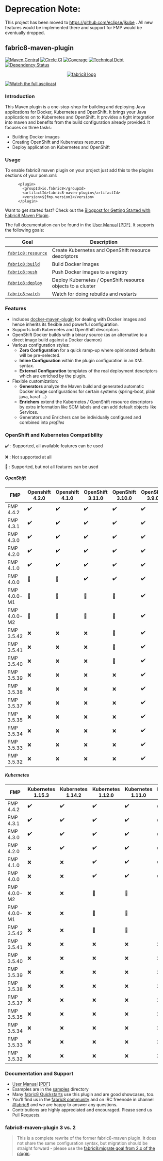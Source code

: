 
# Deprecation Note: 

This project has been moved to https://github.com/eclipse/jkube . All new features would be implemented there and support for FMP would be eventually dropped.

## fabric8-maven-plugin

[![Maven Central](https://maven-badges.herokuapp.com/maven-central/io.fabric8/fabric8-maven-plugin/badge.svg?style=flat)](https://maven-badges.herokuapp.com/maven-central/io.fabric8/fabric8-maven-plugin/)
[![Circle CI](https://circleci.com/gh/fabric8io/fabric8-maven-plugin/tree/master.svg?style=shield)](https://circleci.com/gh/fabric8io/fabric8-maven-plugin/tree/master)
[![Coverage](https://sonarcloud.io/api/project_badges/measure?project=io.fabric8%3Afabric8-maven-plugin-build&metric=coverage)](https://sonarcloud.io/dashboard?id=io.fabric8%3Afabric8-maven-plugin-build)
[![Technical Debt](https://sonarcloud.io/api/project_badges/measure?project=io.fabric8%3Afabric8-maven-plugin-build&metric=sqale_index)](https://sonarcloud.io/dashboard?id=io.fabric8%3Afabric8-maven-plugin-build)
[![Dependency Status](https://dependencyci.com/github/fabric8io/fabric8-maven-plugin/badge)](https://dependencyci.com/github/fabric8io/fabric8-maven-plugin)

<p align="center">
  <a href="http://fabric8.io/">
  	<img src="https://github.com/fabric8io/fabric8/blob/048693944325e1a609599fceeadfe987e9cc53f8/docs/images/cover/cover_small.png" alt="fabric8 logo"/>
  </a>
</p>

[![Watch the full asciicast](doc/sample-demo.gif)](https://asciinema.org/a/211595)

### Introduction
This Maven plugin is a one-stop-shop for building and deploying Java applications for Docker, Kubernetes and OpenShift. It brings your Java applications on to Kubernetes and OpenShift. It provides a tight integration into maven and benefits from the build configuration already provided. It focuses on three tasks:
+ Building Docker images
+ Creating OpenShift and Kubernetes resources
+ Deploy application on Kubernetes and OpenShift

### Usage
To enable fabric8 maven plugin on your project just add this to the plugins sections of your pom.xml:

```
      <plugin>
        <groupId>io.fabric8</groupId>
        <artifactId>fabric8-maven-plugin</artifactId>
        <version>${fmp.version}</version>
      </plugin>
```

Want to get started fast? Check out the [Blogpost for Getting Started with Fabric8 Maven Plugin](https://medium.com/@rohaan/using-fabric8-maven-plugin-to-handle-your-kubernetes-openshift-operations-b40f6d3ae63f).

The full documentation can be found in the [User Manual](http://maven.fabric8.io) [[PDF](https://fabric8io.github.io/fabric8-maven-plugin/fabric8-maven-plugin.pdf)]. It supports the following goals:

| Goal                                          | Description                           |
| --------------------------------------------- | ------------------------------------- |
| [`fabric8:resource`](https://fabric8io.github.io/fabric8-maven-plugin/#fabric8:resource) | Create Kubernetes and OpenShift resource descriptors |
| [`fabric8:build`](https://fabric8io.github.io/fabric8-maven-plugin/#fabric8:build) | Build Docker images |
| [`fabric8:push`](https://fabric8io.github.io/fabric8-maven-plugin/#fabric8:push) | Push Docker images to a registry  |
| [`fabric8:deploy`](https://fabric8io.github.io/fabric8-maven-plugin/#fabric8:deploy) | Deploy Kubernetes / OpenShift resource objects to a cluster  |
| [`fabric8:watch`](https://fabric8io.github.io/fabric8-maven-plugin/#fabric8:watch) | Watch for doing rebuilds and restarts |

### Features

* Includes [docker-maven-plugin](https://github.com/fabric8io/docker-maven-plugin) for dealing with Docker images and hence inherits its flexible and powerful configuration.
* Supports both Kubernetes and OpenShift descriptors
* OpenShift Docker builds with a binary source (as an alternative to a direct image build against a Docker daemon)
* Various configuration styles:
  * **Zero Configuration** for a quick ramp-up where opinionated defaults will be pre-selected.
  * **Inline Configuration** within the plugin configuration in an XML syntax.
  * **External Configuration** templates of the real deployment descriptors which are enriched by the plugin.
* Flexible customization:
  * **Generators** analyze the Maven build and generated automatic Docker image configurations for certain systems (spring-boot, plain java, karaf ...)
  * **Enrichers** extend the Kubernetes / OpenShift resource descriptors by extra information like SCM labels and can add default objects like Services.
  * Generators and Enrichers can be individually configured and combined into *profiles*

### OpenShift and Kubernetes Compatibility

:heavy_check_mark: : Supported, all available features can be used

:x: : Not supported at all

:large_blue_circle: : Supported, but not all features can be used

##### OpenShift

| FMP          | Openshift 4.2.0     | Openshift 4.1.0     | OpenShift 3.11.0    | OpenShift 3.10.0    | OpenShift 3.9.0    | OpenShift 3.7.0    | OpenShift 3.6.0    |
|--------------|---------------------|---------------------|---------------------|---------------------|--------------------|--------------------|--------------------|
| FMP 4.4.2    | :heavy_check_mark:  | :heavy_check_mark:  | :heavy_check_mark:  | :heavy_check_mark:  | :heavy_check_mark: | :heavy_check_mark: | :heavy_check_mark: |
| FMP 4.3.1    | :heavy_check_mark:  | :heavy_check_mark:  | :heavy_check_mark:  | :heavy_check_mark:  | :heavy_check_mark: | :heavy_check_mark: | :heavy_check_mark: |
| FMP 4.3.0    | :heavy_check_mark:  | :heavy_check_mark:  | :heavy_check_mark:  | :heavy_check_mark:  | :heavy_check_mark: | :heavy_check_mark: | :heavy_check_mark: |
| FMP 4.2.0    | :heavy_check_mark:  | :heavy_check_mark:  | :heavy_check_mark:  | :heavy_check_mark:  | :heavy_check_mark: | :heavy_check_mark: | :heavy_check_mark: |
| FMP 4.1.0    | :heavy_check_mark:  | :heavy_check_mark:  | :heavy_check_mark:  | :heavy_check_mark:  | :heavy_check_mark: | :heavy_check_mark: | :heavy_check_mark: |
| FMP 4.0.0    | :large_blue_circle: | :large_blue_circle: | :heavy_check_mark:  | :heavy_check_mark:  | :heavy_check_mark: | :heavy_check_mark: | :heavy_check_mark: |
| FMP 4.0.0-M1 | :large_blue_circle: | :large_blue_circle: | :large_blue_circle: | :large_blue_circle: | :heavy_check_mark: | :heavy_check_mark: | :heavy_check_mark: |
| FMP 4.0.0-M2 | :large_blue_circle: | :large_blue_circle: | :large_blue_circle: | :large_blue_circle: | :heavy_check_mark: | :heavy_check_mark: | :heavy_check_mark: |
| FMP 3.5.42   | :x:                 | :x:                 | :x:                 | :large_blue_circle: | :heavy_check_mark: | :heavy_check_mark: |
| FMP 3.5.41   | :x:                 | :x:                 | :x:                 | :large_blue_circle: | :heavy_check_mark: | :heavy_check_mark: |
| FMP 3.5.40   | :x:                 | :x:                 | :x:                 | :large_blue_circle: | :heavy_check_mark: | :heavy_check_mark: |
| FMP 3.5.39   | :x:                 | :x:                 | :x:                 | :x:                 | :heavy_check_mark: | :heavy_check_mark: |
| FMP 3.5.38   | :x:                 | :x:                 | :x:                 | :x:                 | :heavy_check_mark: | :heavy_check_mark: |
| FMP 3.5.37   | :x:                 | :x:                 | :x:                 | :x:                 | :heavy_check_mark: | :heavy_check_mark: |
| FMP 3.5.35   | :x:                 | :x:                 | :x:                 | :x:                 | :heavy_check_mark: | :heavy_check_mark: |
| FMP 3.5.34   | :x:                 | :x:                 | :x:                 | :x:                 | :heavy_check_mark: | :heavy_check_mark: |
| FMP 3.5.33   | :x:                 | :x:                 | :x:                 | :x:                 | :heavy_check_mark: | :heavy_check_mark: |
| FMP 3.5.32   | :x:                 | :x:                 | :x:                 | :x:                 | :heavy_check_mark: | :heavy_check_mark: |

##### Kubernetes

| FMP          | Kubernetes 1.15.3  | Kubernetes 1.14.2  | Kubernetes 1.12.0   | Kubernetes 1.11.0   | Kubernetes 1.10.0   | Kubernetes 1.9.0    | Kubernetes 1.8.0   | Kubernetes 1.7.0   | Kubernetes 1.6.0   | Kubernetes 1.5.1   | Kubernetes 1.4.0   |
|--------------|--------------------|--------------------|---------------------|---------------------|---------------------|---------------------|--------------------|--------------------|--------------------|--------------------|--------------------|
| FMP 4.4.2    | :heavy_check_mark: | :heavy_check_mark: | :heavy_check_mark:  | :heavy_check_mark:  | :heavy_check_mark:  | :heavy_check_mark:  | :heavy_check_mark: | :heavy_check_mark: | :heavy_check_mark: | :x:                | :x:                |
| FMP 4.3.1    | :heavy_check_mark: | :heavy_check_mark: | :heavy_check_mark:  | :heavy_check_mark:  | :heavy_check_mark:  | :heavy_check_mark:  | :heavy_check_mark: | :heavy_check_mark: | :heavy_check_mark: | :x:                | :x:                |
| FMP 4.3.0    | :heavy_check_mark: | :heavy_check_mark: | :heavy_check_mark:  | :heavy_check_mark:  | :heavy_check_mark:  | :heavy_check_mark:  | :heavy_check_mark: | :heavy_check_mark: | :heavy_check_mark: | :x:                | :x:                |
| FMP 4.2.0    | :x:                | :heavy_check_mark: | :heavy_check_mark:  | :heavy_check_mark:  | :heavy_check_mark:  | :heavy_check_mark:  | :heavy_check_mark: | :heavy_check_mark: | :heavy_check_mark: | :x:                | :x:                |
| FMP 4.1.0    | :x:                | :x:                | :heavy_check_mark:  | :heavy_check_mark:  | :heavy_check_mark:  | :heavy_check_mark:  | :heavy_check_mark: | :heavy_check_mark: | :heavy_check_mark: | :x:                | :x:                |
| FMP 4.0.0    | :x:                | :x:                | :heavy_check_mark:  | :heavy_check_mark:  | :heavy_check_mark:  | :heavy_check_mark:  | :heavy_check_mark: | :heavy_check_mark: | :heavy_check_mark: | :x:                | :x:                |
| FMP 4.0.0-M2 | :x:                | :x:                | :large_blue_circle: | :large_blue_circle: | :large_blue_circle: | :heavy_check_mark:  | :heavy_check_mark: | :heavy_check_mark: | :heavy_check_mark: | :x:                | :x:                |
| FMP 4.0.0-M1 | :x:                | :x:                | :large_blue_circle: | :large_blue_circle: | :large_blue_circle: | :heavy_check_mark:  | :heavy_check_mark: | :heavy_check_mark: | :heavy_check_mark: | :x:                | :x:                |
| FMP 3.5.42   | :x:                | :x:                | :large_blue_circle: | :large_blue_circle: | :large_blue_circle: | :large_blue_circle: | :heavy_check_mark: | :heavy_check_mark: | :heavy_check_mark: | :heavy_check_mark: | :heavy_check_mark: |
| FMP 3.5.41   | :x:                | :x:                | :x:                 | :x:                 | :x:                 | :large_blue_circle: | :heavy_check_mark: | :heavy_check_mark: | :heavy_check_mark: | :heavy_check_mark: | :heavy_check_mark: |
| FMP 3.5.40   | :x:                | :x:                | :x:                 | :x:                 | :x:                 | :large_blue_circle: | :heavy_check_mark: | :heavy_check_mark: | :heavy_check_mark: | :heavy_check_mark: | :heavy_check_mark: |
| FMP 3.5.39   | :x:                | :x:                | :x:                 | :x:                 | :x:                 | :x:                 | :heavy_check_mark: | :heavy_check_mark: | :heavy_check_mark: | :heavy_check_mark: | :heavy_check_mark: |
| FMP 3.5.38   | :x:                | :x:                | :x:                 | :x:                 | :x:                 | :x:                 | :heavy_check_mark: | :heavy_check_mark: | :heavy_check_mark: | :heavy_check_mark: | :heavy_check_mark: |
| FMP 3.5.37   | :x:                | :x:                | :x:                 | :x:                 | :x:                 | :x:                 | :heavy_check_mark: | :heavy_check_mark: | :heavy_check_mark: | :heavy_check_mark: | :heavy_check_mark: |
| FMP 3.5.35   | :x:                | :x:                | :x:                 | :x:                 | :x:                 | :x:                 | :heavy_check_mark: | :heavy_check_mark: | :heavy_check_mark: | :heavy_check_mark: | :heavy_check_mark: |
| FMP 3.5.34   | :x:                | :x:                | :x:                 | :x:                 | :x:                 | :x:                 | :heavy_check_mark: | :heavy_check_mark: | :heavy_check_mark: | :heavy_check_mark: | :heavy_check_mark: |
| FMP 3.5.33   | :x:                | :x:                | :x:                 | :x:                 | :x:                 | :x:                 | :heavy_check_mark: | :heavy_check_mark: | :heavy_check_mark: | :heavy_check_mark: | :heavy_check_mark: |
| FMP 3.5.32   | :x:                | :x:                | :x:                 | :x:                 | :x:                 | :x:                 | :heavy_check_mark: | :heavy_check_mark: | :heavy_check_mark: | :heavy_check_mark: | :heavy_check_mark: |

### Documentation and Support

* [User Manual](http://maven.fabric8.io) [[PDF](https://fabric8io.github.io/fabric8-maven-plugin/fabric8-maven-plugin.pdf)]
* Examples are in the [samples](samples/) directory
* Many [fabric8 Quickstarts](https://github.com/fabric8-quickstarts) use this plugin and are good showcases, too.
* You'll find us in the [fabric8 community](http://fabric8.io/community/) and on IRC freenode in channel [#fabric8](https://webchat.freenode.net/?channels=fabric8) and we are happy to answer any questions.
* Contributions are highly appreciated and encouraged. Please send us Pull Requests.

### fabric8-maven-plugin 3 vs. 2

> This is a complete rewrite of the former fabric8-maven plugin. It does not share the same configuration syntax,
> but migration should be straight forward - please use the [fabric8:migrate goal from 2.x of the plugin](http://fabric8.io/guide/mavenFabric8Migrate.html).
